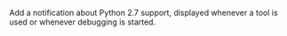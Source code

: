Add a notification about Python 2.7 support, displayed whenever a tool is used or whenever debugging is started.
